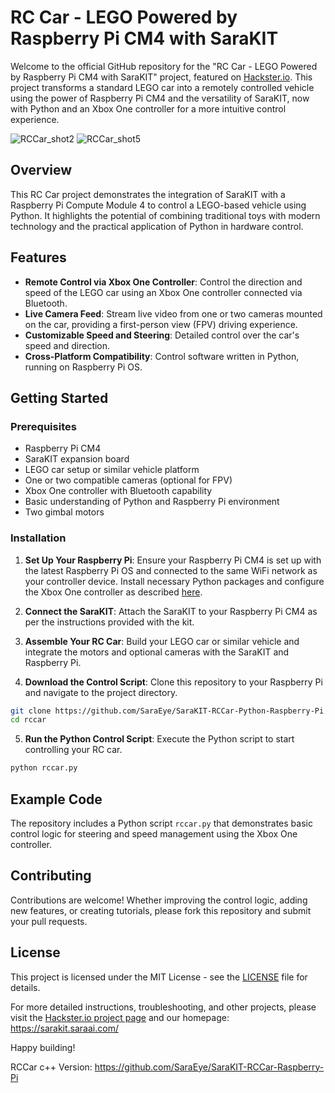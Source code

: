 # RC Car - LEGO Powered by Raspberry Pi CM4 with SaraKIT

Welcome to the official GitHub repository for the "RC Car - LEGO Powered by Raspberry Pi CM4 with SaraKIT" project, featured on [Hackster.io](https://www.hackster.io/sarakit/rc-car-lego-powered-by-raspberry-pi-cm4-with-sarakit-dfc9ac). This project transforms a standard LEGO car into a remotely controlled vehicle using the power of Raspberry Pi CM4 and the versatility of SaraKIT, now with Python and an Xbox One controller for a more intuitive control experience.

![RCCar_shot2](https://github.com/SaraEye/SaraKIT-RCCar-Raspberry-Pi/assets/35704910/4dfd76ce-c000-4830-b9ab-237eaca09b63)
![RCCar_shot5](https://github.com/SaraEye/SaraKIT-RCCar-Raspberry-Pi/assets/35704910/dc234c7c-eb11-41fd-9563-134011135746)

## Overview

This RC Car project demonstrates the integration of SaraKIT with a Raspberry Pi Compute Module 4 to control a LEGO-based vehicle using Python. It highlights the potential of combining traditional toys with modern technology and the practical application of Python in hardware control.

## Features

- **Remote Control via Xbox One Controller**: Control the direction and speed of the LEGO car using an Xbox One controller connected via Bluetooth.
- **Live Camera Feed**: Stream live video from one or two cameras mounted on the car, providing a first-person view (FPV) driving experience.
- **Customizable Speed and Steering**: Detailed control over the car's speed and direction.
- **Cross-Platform Compatibility**: Control software written in Python, running on Raspberry Pi OS.

## Getting Started

### Prerequisites

- Raspberry Pi CM4
- SaraKIT expansion board
- LEGO car setup or similar vehicle platform
- One or two compatible cameras (optional for FPV)
- Xbox One controller with Bluetooth capability
- Basic understanding of Python and Raspberry Pi environment
- Two gimbal motors

### Installation

1. **Set Up Your Raspberry Pi**: Ensure your Raspberry Pi CM4 is set up with the latest Raspberry Pi OS and connected to the same WiFi network as your controller device. Install necessary Python packages and configure the Xbox One controller as described [here](https://github.com/SaraEye/Xbox-Pad-Control-for-Raspberry-Pi-Projects).

2. **Connect the SaraKIT**: Attach the SaraKIT to your Raspberry Pi CM4 as per the instructions provided with the kit.

3. **Assemble Your RC Car**: Build your LEGO car or similar vehicle and integrate the motors and optional cameras with the SaraKIT and Raspberry Pi.

4. **Download the Control Script**: Clone this repository to your Raspberry Pi and navigate to the project directory.

```bash
git clone https://github.com/SaraEye/SaraKIT-RCCar-Python-Raspberry-Pi rccar
cd rccar
```

5. **Run the Python Control Script**: Execute the Python script to start controlling your RC car.

```bash
python rccar.py
```

## Example Code

The repository includes a Python script `rccar.py` that demonstrates basic control logic for steering and speed management using the Xbox One controller.

## Contributing

Contributions are welcome! Whether improving the control logic, adding new features, or creating tutorials, please fork this repository and submit your pull requests.

## License

This project is licensed under the MIT License - see the [LICENSE](LICENSE.md) file for details.



For more detailed instructions, troubleshooting, and other projects, please visit the [Hackster.io project page](https://www.hackster.io/sarakit/rc-car-lego-powered-by-raspberry-pi-cm4-with-sarakit-dfc9ac) and our homepage: https://sarakit.saraai.com/

Happy building!

RCCar c++ Version: https://github.com/SaraEye/SaraKIT-RCCar-Raspberry-Pi
